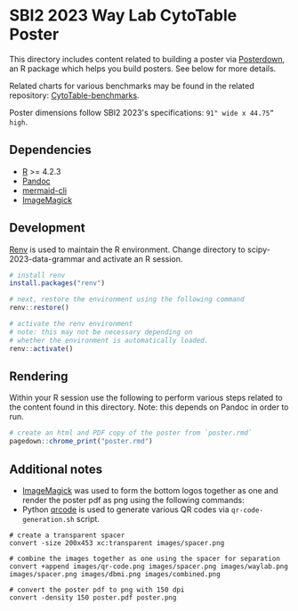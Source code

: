 # SBI2 2023 Way Lab CytoTable Poster

This directory includes content related to building a poster via [Posterdown](https://github.com/brentthorne/posterdown), an R package which helps you build posters. See below for more details.

Related charts for various benchmarks may be found in the related repository: [CytoTable-benchmarks](https://github.com/cytomining/CytoTable-benchmarks).

Poster dimensions follow SBI2 2023's specifications: `91" wide x 44.75” high`.

## Dependencies

- [R](https://www.r-project.org/) >= 4.2.3
- [Pandoc](https://pandoc.org/)
- [mermaid-cli](https://github.com/mermaid-js/mermaid-cli)
- [ImageMagick](http://www.imagemagick.org/)

## Development

[Renv](https://rstudio.github.io/renv/index.html) is used to maintain the R environment.
Change directory to scipy-2023-data-grammar and activate an R session.

```R
# install renv
install.packages("renv")

# next, restore the environment using the following command
renv::restore()

# activate the renv environment
# note: this may not be necessary depending on
# whether the environment is automatically loaded.
renv::activate()
```

## Rendering

Within your R session use the following to perform various steps related to the content found in this directory.
Note: this depends on Pandoc in order to run.

```R
# create an html and PDF copy of the poster from `poster.rmd`
pagedown::chrome_print("poster.rmd")
```

## Additional notes

- [ImageMagick](http://www.imagemagick.org/) was used to form the bottom logos together as one and render the poster pdf as png using the following commands:
- Python [qrcode](https://github.com/lincolnloop/python-qrcode) is used to generate various QR codes via `qr-code-generation.sh` script.

```shell
# create a transparent spacer
convert -size 200x453 xc:transparent images/spacer.png

# combine the images together as one using the spacer for separation
convert +append images/qr-code.png images/spacer.png images/waylab.png images/spacer.png images/dbmi.png images/combined.png

# convert the poster pdf to png with 150 dpi
convert -density 150 poster.pdf poster.png
```
